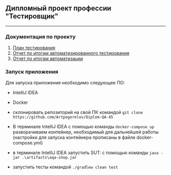 ## Дипломный проект профессии "Тестировщик"

___

### Документация по проекту

1. [План тестирования](https://github.com/Artpogorelov/Diplom-QA-45/blob/main/Plan.md)
2. [Отчет по итогам автоматизированного тестирования](https://github.com/Artpogorelov/Diplom-QA-45/blob/main/Report.md)
3. [Отчет по итогам автоматизации](https://github.com/Artpogorelov/Diplom-QA-45/blob/main/Summary.md)

### Запуск приложения

Для запуска приложения необходимо следующее ПО:
* IntelliJ IDEA
* Docker

* склонировать репозиторий на свой ПК командой ```git clone https://github.com/Artpogorelov/Diplom-QA-45```
* В терминале IntelliJ IDEA с помощью команды ```docker-compose up```  разворачиваем контейнер, необходимый для дальнейшей работы (настройки для запуска контейнера прописаны в файле docker-compose.yml)
* в терминале IntelliJ IDEA запустить SUT: с помощью команды ```java -jar .\artifacts\aqa-shop.jar```
* запустить тесты командой ```./gradlew clean test```

    
